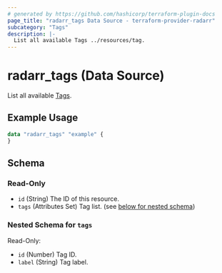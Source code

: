 ```yaml
---
# generated by https://github.com/hashicorp/terraform-plugin-docs
page_title: "radarr_tags Data Source - terraform-provider-radarr"
subcategory: "Tags"
description: |-
  List all available Tags ../resources/tag.
---
```


# radarr_tags (Data Source)

<!-- subcategory:Tags -->
List all available [Tags](../resources/tag).

## Example Usage

```terraform
data "radarr_tags" "example" {
}
```

<!-- schema generated by tfplugindocs -->
## Schema

### Read-Only

- `id` (String) The ID of this resource.
- `tags` (Attributes Set) Tag list. (see [below for nested schema](#nestedatt--tags))

<a id="nestedatt--tags"></a>
### Nested Schema for `tags`

Read-Only:

- `id` (Number) Tag ID.
- `label` (String) Tag label.

